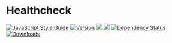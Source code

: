 # Healthcheck
[![JavaScript Style Guide](https://img.shields.io/badge/code%20style-standard-brightgreen.svg)](http://standardjs.com/)
[![Version](https://img.shields.io/npm/v/healthcheck.svg)](https://www.npmjs.com/package/healthcheck)
[![](https://img.shields.io/github/release/hfreire/healthcheck.svg)](https://github.com/hfreire/healthcheck/releases)
[![](https://img.shields.io/badge/license-MIT-blue.svg)](LICENSE)
[![Dependency Status](https://img.shields.io/david/hfreire/healthcheck.svg?style=flat)](https://david-dm.org/hfreire/healthcheck)
[![Downloads](https://img.shields.io/npm/dt/healthcheck.svg)](https://www.npmjs.com/package/healthcheck) 
